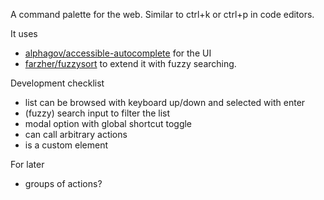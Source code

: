A command palette for the web. Similar to ctrl+k or ctrl+p in code editors.

It uses

- [alphagov/accessible-autocomplete](https://github.com/alphagov/accessible-autocomplete) for the UI
- [farzher/fuzzysort](https://github.com/farzher/fuzzysort) to extend it with fuzzy searching.

Development checklist

- list can be browsed with keyboard up/down and selected with enter
- (fuzzy) search input to filter the list
- modal option with global shortcut toggle
- can call arbitrary actions
- is a custom element

For later

- groups of actions?

